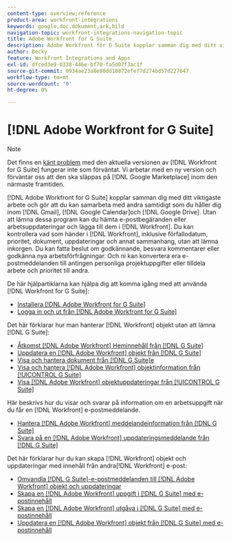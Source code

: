 ```yaml
---
content-type: overview;reference
product-area: workfront-integrations
keywords: google,doc,dokument,ark,bild
navigation-topic: workfront-integrations-navigation-topic
title: Adobe Workfront for G Suite
description: Adobe Workfront för G Suite kopplar samman dig med ditt viktigaste arbete och gör att du kan samarbeta med andra samtidigt som du bor i Gmail, Google Calendar och Google Drive. Utan att lämna dessa program kan du hämta e-postbegäranden eller arbetsuppdateringar och lägga till dem i Workfront. Du kan kontrollera vad som händer i Workfront, inklusive förfallodatum, prioritet, dokument, uppdateringar och annat sammanhang, utan att lämna rutan. Du kan fatta beslut om godkännande, besvara kommentarer eller godkänna nya arbetsförfrågningar. Och ni kan konvertera era e-postmeddelanden till antingen personliga projektuppgifter eller tilldela arbete och prioritet till andra.
author: Becky
feature: Workfront Integrations and Apps
exl-id: dfced3e9-0338-446e-bf70-fa5d07f3ac1f
source-git-commit: 0934ae23a8e80dd18872efef7d274bd57d227647
workflow-type: tm+mt
source-wordcount: '0'
ht-degree: 0%

---
```


# [!DNL Adobe Workfront for G Suite]

>[!NOTE]
>
>Det finns en [känt problem](https://experienceleague.adobe.com/docs/workfront-known-issues/issues/new-workfront-experience/wf-current/wf-integrations-error-when-opening-wf-for-gsuite.html?lang=en) med den aktuella versionen av [!DNL Workfront for G Suite] fungerar inte som förväntat. Vi arbetar med en ny version och förväntar oss att den ska släppas på [!DNL Google Marketplace] inom den närmaste framtiden.

[!DNL Adobe Workfront for G Suite] kopplar samman dig med ditt viktigaste arbete och gör att du kan samarbeta med andra samtidigt som du håller dig inom [!DNL Gmail], [!DNL Google Calendar]och [!DNL Google Drive]. Utan att lämna dessa program kan du hämta e-postbegäranden eller arbetsuppdateringar och lägga till dem i [!DNL Workfront]. Du kan kontrollera vad som händer i [!DNL Workfront], inklusive förfallodatum, prioritet, dokument, uppdateringar och annat sammanhang, utan att lämna inkorgen. Du kan fatta beslut om godkännande, besvara kommentarer eller godkänna nya arbetsförfrågningar. Och ni kan konvertera era e-postmeddelanden till antingen personliga projektuppgifter eller tilldela arbete och prioritet till andra.

De här hjälpartiklarna kan hjälpa dig att komma igång med att använda [!DNL Workfront for G Suite]:

* [Installera [!DNL Adobe Workfront for G Suite]](../../workfront-integrations-and-apps/workfront-for-g-suite/install-workfront-for-gsuite.md)
* [Logga in och ut från [!DNL Adobe Workfront for G Suite]](../../workfront-integrations-and-apps/workfront-for-g-suite/log-in-and-out-wf-for-gsuite.md)

Det här förklarar hur man hanterar [!DNL Workfront] objekt utan att lämna [!DNL G Suite]:

* [Åtkomst [!DNL Adobe Workfront] Heminnehåll från [!DNL G Suite]](../../workfront-integrations-and-apps/workfront-for-g-suite/access-wf-home-content-from-g-suite.md)
* [Uppdatera en [!DNL Adobe Workfront] objekt från [!DNL G Suite]](../../workfront-integrations-and-apps/workfront-for-g-suite/update-a-workfront-object-in-gsuite.md)
* [Visa och hantera dokument från [!DNL G Suite]e](../../workfront-integrations-and-apps/workfront-for-g-suite/view-and-manage-documents-in-gsuite.md)
* [Visa och hantera [!DNL Adobe Workfront] objektinformation från [!UICONTROL G Suite]](../../workfront-integrations-and-apps/workfront-for-g-suite/view-manage-work-item-details-in-gsuite.md)
* [Visa [!DNL Adobe Workfront] objektuppdateringar från [!UICONTROL G Suite]](../../workfront-integrations-and-apps/workfront-for-g-suite/view-object-updates-in-gsuite.md)

Här beskrivs hur du visar och svarar på information om en arbetsuppgift när du får en [!DNL Workfront] e-postmeddelande.

* [Hantera [!DNL Adobe Workfront] meddelandeinformation från [!DNL G Suite]](../../workfront-integrations-and-apps/workfront-for-g-suite/manage-wf-email-notification-details-in-gsuite.md)
* [Svara på en [!DNL Adobe Workfront] uppdateringsmeddelande från [!DNL G Suite]](../../workfront-integrations-and-apps/workfront-for-g-suite/reply-to-wf-update-notification-from-gsuite.md)

Det här förklarar hur du kan skapa [!DNL Workfront] objekt och uppdateringar med innehåll från andra[!DNL Workfront] e-post:

* [Omvandla [!DNL G Suite]-e-postmeddelanden till [!DNL Adobe Workfront] objekt och uppdateringar](../../workfront-integrations-and-apps/workfront-for-g-suite/turn-gsuite-emails-into-wf-objects-and-updates.md)
* [Skapa en [!DNL Adobe Workfront] uppgift i [!DNL G Suite] med e-postinnehåll](../../workfront-integrations-and-apps/workfront-for-g-suite/create-wf-task-in-gsuite-using-email-content.md)
* [Skapa en [!DNL Adobe Workfront] utgåva i [!DNL G Suite] med e-postinnehåll](../../workfront-integrations-and-apps/workfront-for-g-suite/create-wf-issue-in-g-suite-using-email-content.md)
* [Uppdatera en [!DNL Adobe Workfront] objekt från [!DNL G Suite] med e-postinnehåll](../../workfront-integrations-and-apps/workfront-for-g-suite/update-wf-item-using-email-content.md)
